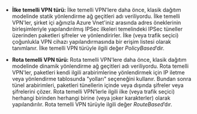 - **İlke temelli VPN türü:** İlke temelli VPN'lere daha önce, klasik dağıtım modelinde statik yönlendirme ağ geçitleri adı veriliyordu. İlke temelli VPN'ler, şirket içi ağınızla Azure Vnet'iniz arasında adres öneklerinin birleşimleriyle yapılandırılmış IPSec ilkeleri temelindeki IPSec tüneller üzerinden paketleri şifreler ve yönlendirirler. İlke (veya trafik seçici) çoğunlukla VPN cihazı yapılandırmasında bir erişim listesi olarak tanımlanır. İlke temelli VPN türüyle ilgili değer *PolicyBased*’dir.

- **Rota temelli VPN türü:** Rota temelli VPN'lere daha önce, klasik dağıtım modelinde dinamik yönlendirme ağ geçitleri adı veriliyordu. Rota temelli VPN'ler, paketleri kendi ilgili arabirimlerine yönlendirmek için IP iletme veya yönlendirme tablosunda "yolları" seçeneğini kullanır. Bundan sonra tünel arabirimleri, paketleri tünellerin içinde veya dışında şifreler veya şifrelerini çözer. Rota temelli VPN’lerle ilgili ilke (veya trafik seçici) herhangi birinden herhangi birine (veya joker karakterler) olarak yapılandırılır. Rota temelli VPN türüyle ilgili değer *RouteBased*’dır.


<!--HONumber=Jun16_HO2-->


